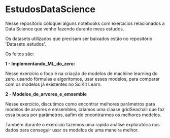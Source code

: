 # EstudosDataScience

Nesse repositório coloquei alguns notebooks com exercícios relacionados a Data Science que venho fazendo durante meus estudos.

Os datasets utilizados que precisam ser baixados estão no repositório 'Datasets_estudos'.

Os feitos são:

__1 - Implementando_ML_do_zero:__

Nesse exercício o foco é na criação de modelos de machiine learning do zero, usando fórmulas e algoritomos, usar esses modelos, para comparar com os modelos já existentes no SciKit Learn.

__2 - Modelos_de_arvores_e_emsemble__

Nesse exercício, discutimos como encontrar melhores parâmetros para modelos de arvores e emsembles, criamos uma claase gridSeachall que faz essa busca por parâmetros, aafim de encontrarmos os melhores modelos.

Também durante o exercício fazemos uma rapida análise exploratória nos dados para conseguir usar os modelos de uma maneira melhor.

